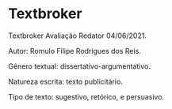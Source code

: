 # Textbroker
Textbroker Avaliação Redator 04/06/2021.

Autor: Romulo Filipe Rodrigues dos Reis.

Gênero textual: dissertativo-argumentativo.

Natureza escrita: texto publicitário.

Tipo de texto: sugestivo, retórico, e persuasivo.
